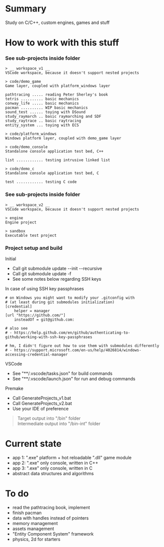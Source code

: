 # Summary
Study on C/C++, custom engines, games and stuff  

# How to work with this stuff
### __See sub-projects inside folder__
```
> __ workspace_v1 __
VSCode workspace, because it doesn't support nested projects
```

```
> code/demo_game
Game layer, coupled with platform_windows layer

pathtracing ..... reading Peter Sherley's book
tetris .......... basic mechanics
conway_life ..... basic mechanics
pacman .......... WIP basic mechanics
sound_test ...... toying with DSound
study_raymarch .. basic raymarching and SDF
study_raytrace .. basic raytracing
entity_system ... toying with ECS
```

```
> code/platform_windows
Windows platform layer, coupled with demo_game layer
```

```
> code/demo_console
Standalone console application test bed, C++

list ............ testing intrusive linked list
```

```
> code/demo_c
Standalone console application test bed, C

test ............ testing C code
```

### __See sub-projects inside folder__
```
> __ workspace_v2 __
VSCode workspace, because it doesn't support nested projects
```

```
> engine
Engine project
```

```
> sandbox
Executable test project
```

### __Project setup and build__
Initial  
* Call git submodule update --init --recursive
* Call git submodule update -f
* See some notes below regarding SSH keys

In case of using SSH key passphrases  
```
# on Windows you might want to modify your .gitconfig with
# (at least during git submodules initialization)
[credential]
	helper = manager
[url "https://github.com/"]
	insteadOf = git@github.com:

# also see
# - https://help.github.com/en/github/authenticating-to-github/working-with-ssh-key-passphrases

# hm, I didn't figure out how to use them with submodules differently
# - https://support.microsoft.com/en-us/help/4026814/windows-accessing-credential-manager
```

VSCode  
* See "**/.vscode/tasks.json" for build commands
* See "**/.vscode/launch.json" for run and debug commands

Premake  
* Call GenerateProjects_v1.bat
* Call GenerateProjects_v2.bat
* Use your IDE of preference

> Target output into "/bin" folder  
> Intermediate output into "/bin-int" folder  

# Current state
* app 1: ".exe" platform + hot reloadable ".dll" game module
* app 2: ".exe" only console, written in C++
* app 3: ".exe" only console, written in C
* abstract data structures and algorithms

# To do
* read the pathtracing book, implement
* finish pacman
* data with handles instead of pointers
* memory management
* assets management
* "Entity Component System" framework
* physics, 2d for starters
